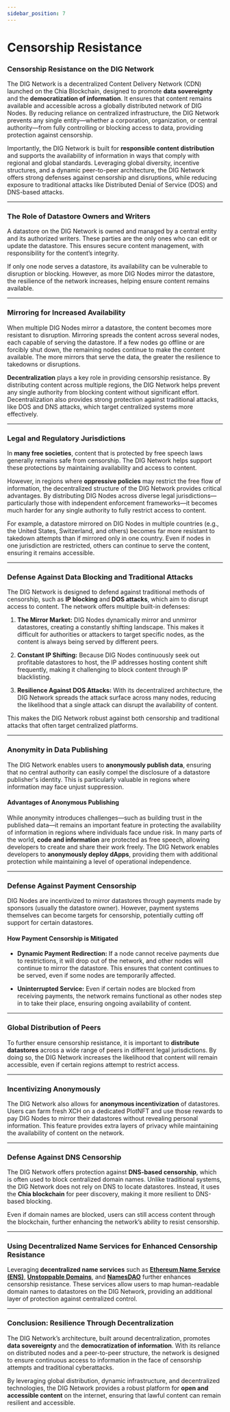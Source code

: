 ```yaml
---
sidebar_position: 7
---
```


# Censorship Resistance

### **Censorship Resistance on the DIG Network**

The DIG Network is a decentralized Content Delivery Network (CDN) launched on the Chia Blockchain, designed to promote **data sovereignty** and the **democratization of information**. It ensures that content remains available and accessible across a globally distributed network of DIG Nodes. By reducing reliance on centralized infrastructure, the DIG Network prevents any single entity—whether a corporation, organization, or central authority—from fully controlling or blocking access to data, providing protection against censorship.

Importantly, the DIG Network is built for **responsible content distribution** and supports the availability of information in ways that comply with regional and global standards. Leveraging global diversity, incentive structures, and a dynamic peer-to-peer architecture, the DIG Network offers strong defenses against censorship and disruptions, while reducing exposure to traditional attacks like Distributed Denial of Service (DOS) and DNS-based attacks.

---

### **The Role of Datastore Owners and Writers**

A datastore on the DIG Network is owned and managed by a central entity and its authorized writers. These parties are the only ones who can edit or update the datastore. This ensures secure content management, with responsibility for the content’s integrity. 

If only one node serves a datastore, its availability can be vulnerable to disruption or blocking. However, as more DIG Nodes mirror the datastore, the resilience of the network increases, helping ensure content remains available.

---

### **Mirroring for Increased Availability**

When multiple DIG Nodes mirror a datastore, the content becomes more resistant to disruption. Mirroring spreads the content across several nodes, each capable of serving the datastore. If a few nodes go offline or are forcibly shut down, the remaining nodes continue to make the content available. The more mirrors that serve the data, the greater the resilience to takedowns or disruptions.

**Decentralization** plays a key role in providing censorship resistance. By distributing content across multiple regions, the DIG Network helps prevent any single authority from blocking content without significant effort. Decentralization also provides strong protection against traditional attacks, like DOS and DNS attacks, which target centralized systems more effectively.

---

### **Legal and Regulatory Jurisdictions**

In **many free societies**, content that is protected by free speech laws generally remains safe from censorship. The DIG Network helps support these protections by maintaining availability and access to content. 

However, in regions where **oppressive policies** may restrict the free flow of information, the decentralized structure of the DIG Network provides critical advantages. By distributing DIG Nodes across diverse legal jurisdictions—particularly those with independent enforcement frameworks—it becomes much harder for any single authority to fully restrict access to content. 

For example, a datastore mirrored on DIG Nodes in multiple countries (e.g., the United States, Switzerland, and others) becomes far more resistant to takedown attempts than if mirrored only in one country. Even if nodes in one jurisdiction are restricted, others can continue to serve the content, ensuring it remains accessible.

---

### **Defense Against Data Blocking and Traditional Attacks**

The DIG Network is designed to defend against traditional methods of censorship, such as **IP blocking** and **DOS attacks**, which aim to disrupt access to content. The network offers multiple built-in defenses:

1. **The Mirror Market:** DIG Nodes dynamically mirror and unmirror datastores, creating a constantly shifting landscape. This makes it difficult for authorities or attackers to target specific nodes, as the content is always being served by different peers.
   
2. **Constant IP Shifting:** Because DIG Nodes continuously seek out profitable datastores to host, the IP addresses hosting content shift frequently, making it challenging to block content through IP blacklisting.

3. **Resilience Against DOS Attacks:** With its decentralized architecture, the DIG Network spreads the attack surface across many nodes, reducing the likelihood that a single attack can disrupt the availability of content.

This makes the DIG Network robust against both censorship and traditional attacks that often target centralized platforms.

---

### **Anonymity in Data Publishing**

The DIG Network enables users to **anonymously publish data**, ensuring that no central authority can easily compel the disclosure of a datastore publisher's identity. This is particularly valuable in regions where information may face unjust suppression. 

#### **Advantages of Anonymous Publishing**

While anonymity introduces challenges—such as building trust in the published data—it remains an important feature in protecting the availability of information in regions where individuals face undue risk. In many parts of the world, **code and information** are protected as free speech, allowing developers to create and share their work freely. The DIG Network enables developers to **anonymously deploy dApps**, providing them with additional protection while maintaining a level of operational independence.

---

### **Defense Against Payment Censorship**

DIG Nodes are incentivized to mirror datastores through payments made by sponsors (usually the datastore owner). However, payment systems themselves can become targets for censorship, potentially cutting off support for certain datastores.

#### **How Payment Censorship is Mitigated**
- **Dynamic Payment Redirection:** If a node cannot receive payments due to restrictions, it will drop out of the network, and other nodes will continue to mirror the datastore. This ensures that content continues to be served, even if some nodes are temporarily affected.
  
- **Uninterrupted Service:** Even if certain nodes are blocked from receiving payments, the network remains functional as other nodes step in to take their place, ensuring ongoing availability of content.

---

### **Global Distribution of Peers**

To further ensure censorship resistance, it is important to **distribute datastores** across a wide range of peers in different legal jurisdictions. By doing so, the DIG Network increases the likelihood that content will remain accessible, even if certain regions attempt to restrict access.

---

### **Incentivizing Anonymously**

The DIG Network also allows for **anonymous incentivization** of datastores. Users can farm fresh XCH on a dedicated PlotNFT and use those rewards to pay DIG Nodes to mirror their datastores without revealing personal information. This feature provides extra layers of privacy while maintaining the availability of content on the network.

---

### **Defense Against DNS Censorship**

The DIG Network offers protection against **DNS-based censorship**, which is often used to block centralized domain names. Unlike traditional systems, the DIG Network does not rely on DNS to locate datastores. Instead, it uses the **Chia blockchain** for peer discovery, making it more resilient to DNS-based blocking.

Even if domain names are blocked, users can still access content through the blockchain, further enhancing the network’s ability to resist censorship.

---

### **Using Decentralized Name Services for Enhanced Censorship Resistance**

Leveraging **decentralized name services** such as [**Ethereum Name Service (ENS)**](https://ens.domains/), [**Unstoppable Domains**](https://unstoppabledomains.com/), and [**NamesDAO**](https://namesdao.org/) further enhances censorship resistance. These services allow users to map human-readable domain names to datastores on the DIG Network, providing an additional layer of protection against centralized control.

---

### **Conclusion: Resilience Through Decentralization**

The DIG Network’s architecture, built around decentralization, promotes **data sovereignty** and the **democratization of information**. With its reliance on distributed nodes and a peer-to-peer structure, the network is designed to ensure continuous access to information in the face of censorship attempts and traditional cyberattacks. 

By leveraging global distribution, dynamic infrastructure, and decentralized technologies, the DIG Network provides a robust platform for **open and accessible content** on the internet, ensuring that lawful content can remain resilient and accessible.